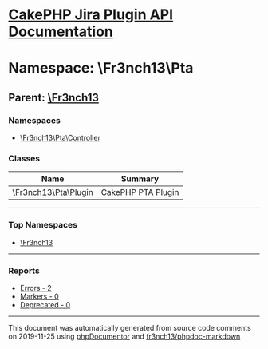 # [CakePHP Jira Plugin API Documentation](../home.md)

# Namespace: \Fr3nch13\Pta
## Parent: [\Fr3nch13](../namespaces/Fr3nch13.md)
### Namespaces
* [\Fr3nch13\Pta\Controller](../namespaces/Fr3nch13.Pta.Controller.md)
### Classes
| Name | Summary |
| ---- | ------- |
| [\Fr3nch13\Pta\Plugin](../classes/Fr3nch13.Pta.Plugin.md) | CakePHP PTA Plugin |

---

### Top Namespaces

* [\Fr3nch13](../namespaces/Fr3nch13.html.md)

---

### Reports
* [Errors - 2](../reports/errors.md)
* [Markers - 0](../reports/markers.md)
* [Deprecated - 0](../reports/deprecated.md)

---

This document was automatically generated from source code comments on 2019-11-25 using [phpDocumentor](http://www.phpdoc.org/) and [fr3nch13/phpdoc-markdown](https://github.com/fr3nch13/phpdoc-markdown)
